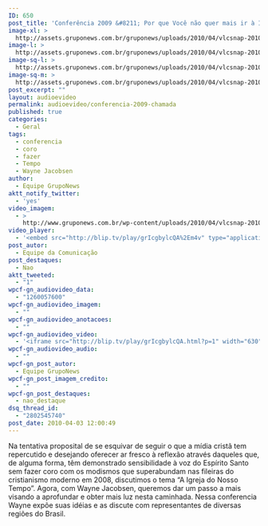 ```yaml
---
ID: 650
post_title: 'Conferência 2009 &#8211; Por que Você não quer mais ir à Igreja? &#8211; Chamada'
image-xl: >
  http://assets.gruponews.com.br/gruponews/uploads/2010/04/vlcsnap-2010-01-23-10h20m44s141.png
image-l: >
  http://assets.gruponews.com.br/gruponews/uploads/2010/04/vlcsnap-2010-01-23-10h20m44s141.png
image-sq-l: >
  http://assets.gruponews.com.br/gruponews/uploads/2010/04/vlcsnap-2010-01-23-10h20m44s141.png
image-sq-m: >
  http://assets.gruponews.com.br/gruponews/uploads/2010/04/vlcsnap-2010-01-23-10h20m44s141-720x540.png
post_excerpt: ""
layout: audioevideo
permalink: audioevideo/conferencia-2009-chamada
published: true
categories:
  - Geral
tags:
  - conferencia
  - coro
  - fazer
  - Tempo
  - Wayne Jacobsen
author:
  - Equipe GrupoNews
aktt_notify_twitter:
  - 'yes'
video_imagem:
  - >
    http://www.gruponews.com.br/wp-content/uploads/2010/04/vlcsnap-2010-01-23-10h20m44s141.png
video_player:
  - '<embed src="http://blip.tv/play/grIcgbylcQA%2Em4v" type="application/x-shockwave-flash" width="630" height="384" allowscriptaccess="always" allowfullscreen="true"></embed>'
post_autor:
  - Equipe da Comunicação
post_destaques:
  - Nao
aktt_tweeted:
  - "1"
wpcf-gn_audiovideo_data:
  - "1260057600"
wpcf-gn_audiovideo_imagem:
  - ""
wpcf-gn_audiovideo_anotacoes:
  - ""
wpcf-gn_audiovideo_video:
  - '<iframe src="http://blip.tv/play/grIcgbylcQA.html?p=1" width="630" height="384" frameborder="0" allowfullscreen></iframe><embed type="application/x-shockwave-flash" src="http://a.blip.tv/api.swf#grIcgbylcQA" style="display:none"></embed>'
wpcf-gn_audiovideo_audio:
  - ""
wpcf-gn_post_autor:
  - Equipe GrupoNews
wpcf-gn_post_imagem_credito:
  - ""
wpcf-gn_post_destaques:
  - nao_destaque
dsq_thread_id:
  - "2802545740"
post_date: 2010-04-03 12:00:49
---
```

Na tentativa proposital de se esquivar de seguir o que a mídia cristã tem repercutido e desejando oferecer ar fresco à reflexão através daqueles que, de alguma forma, têm demonstrado sensibilidade à voz do Espírito Santo sem fazer coro com os modismos que superabundam nas fileiras do cristianismo moderno em 2008, discutimos o tema “A Igreja do Nosso Tempo”. Agora, com Wayne Jacobsen, queremos dar um passo a mais visando a aprofundar e obter mais luz nesta caminhada. Nessa conferencia Wayne expõe suas idéias e as discute com representantes de diversas regiões do Brasil.